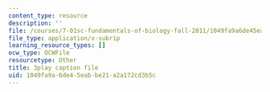 ```yaml
---
content_type: resource
description: ''
file: /courses/7-01sc-fundamentals-of-biology-fall-2011/1049fa9a6de45eabbe21a2a172cd3b5c_qY0ixUWJx0g.vtt
file_type: application/x-subrip
learning_resource_types: []
ocw_type: OCWFile
resourcetype: Other
title: 3play caption file
uid: 1049fa9a-6de4-5eab-be21-a2a172cd3b5c
---
```

